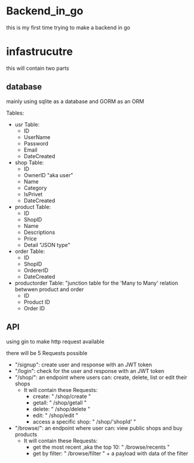 # Backend_in_go
this is my first time trying to make a backend in go

# infastrucutre 
this will contain two parts

## database
mainly using sqlite as a database and GORM as an ORM

Tables:
- usr Table:
    - ID
    - UserName
    - Password
    - Email
    - DateCreated
- shop Table:
    - ID
    - OwnerID "aka user"
    - Name
    - Category
    - IsPrivet
    - DateCreated
- product Table:
    - ID
    - ShopID
    - Name
    - Descriptions
    - Price
    - Detail "JSON type"
- order Table:
    - ID
    - ShopID
    - OrdererID
    - DateCreated
- productorder Table: "junction table for the 'Many to Many' relation betwwen product and order
    - ID
    - Product ID
    - Order ID

## API
using gin to make http request available

there will be 5 Requests possible
- "/signup": create user and response with an JWT token
- "/login": check for the user and response with an JWT token
- "/shop/": an endpoint where users can: create, delete, list or edit their shops
    - It will contain these Requests:
        - create: " /shop/create "
        - getall: " /shop/getall "
        - delete: " /shop/delete "
        - edit:   " /shop/edit "
        - access a specific shop: " /shop/'shopId' "
- "/browse/": an endpoint where user can: view public shops and buy products
    - It will contain these Requests:
        - get the most recent ,aka the top 10: " /browse/recents "
        - get by filter: " /browse/filter " + a payload with data of the filter
